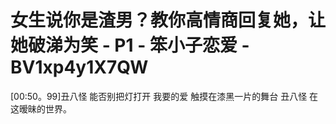 # 女生说你是渣男？教你高情商回复她，让她破涕为笑 - P1 - 笨小子恋爱 - BV1xp4y1X7QW

[00:50。99]丑八怪 能否别把灯打开 我要的爱 触摸在漆黑一片的舞台 丑八怪 在这暧昧的世界。